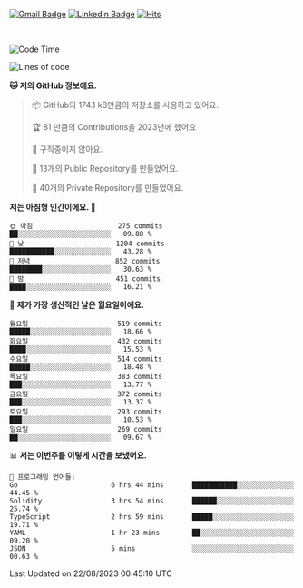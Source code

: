 [![Gmail Badge](https://img.shields.io/badge/-725psh@gmail.com-c14438?style=flat&logo=Gmail&logoColor=white&link=mailto:725psh@gmail.com)](mailto:725psh@gmail.com) 
[![Linkedin Badge](https://img.shields.io/badge/-soohanpark-0072b1?style=flat&logo=Linkedin&logoColor=white&link=https://www.linkedin.com/in/soohanpark/)](https://www.linkedin.com/in/soohanpark/) 
[![Hits](https://hits.seeyoufarm.com/api/count/incr/badge.svg?url=https%3A%2F%2Fgithub.com%2FSoohan-Park&count_bg=%23000000&title_bg=%23828282&icon=gradle.svg&icon_color=%23FFFFFF&title=Visited&edge_flat=false)](https://hits.seeyoufarm.com)  

<br />

<!--START_SECTION:waka-->
![Code Time](http://img.shields.io/badge/Code%20Time-1%2C215%20hrs%2036%20mins-blue)

![Lines of code](https://img.shields.io/badge/%EC%A0%80%EB%8A%94%20%EC%97%AC%ED%83%9C%EA%B9%8C%EC%A7%80%20-6.2%20million%20%EC%A4%84%EC%9D%98%20%EC%BD%94%EB%93%9C%EB%A5%BC%20%EC%9E%91%EC%84%B1%ED%96%88%EC%96%B4%EC%9A%94.-blue)

**🐱 저의 GitHub 정보에요.** 

> 📦 GitHub의 174.1 kB만큼의 저장소를 사용하고 있어요. 
 > 
> 🏆 81 만큼의 Contributions을 2023년에 했어요
 > 
> 🚫 구직중이지 않아요.
 > 
> 📜 13개의 Public Repository를 만들었어요. 
 > 
> 🔑 40개의 Private Repository를 만들었어요. 
 > 
**저는 아침형 인간이에요. 🐤** 

```text
🌞 아침                     275 commits         ██░░░░░░░░░░░░░░░░░░░░░░░   09.88 % 
🌆 낮　                     1204 commits        ███████████░░░░░░░░░░░░░░   43.28 % 
🌃 저녁                     852 commits         ████████░░░░░░░░░░░░░░░░░   30.63 % 
🌙 밤　                     451 commits         ████░░░░░░░░░░░░░░░░░░░░░   16.21 % 
```
📅 **제가 가장 생산적인 날은 월요일이에요.** 

```text
월요일                      519 commits         █████░░░░░░░░░░░░░░░░░░░░   18.66 % 
화요일                      432 commits         ████░░░░░░░░░░░░░░░░░░░░░   15.53 % 
수요일                      514 commits         █████░░░░░░░░░░░░░░░░░░░░   18.48 % 
목요일                      383 commits         ███░░░░░░░░░░░░░░░░░░░░░░   13.77 % 
금요일                      372 commits         ███░░░░░░░░░░░░░░░░░░░░░░   13.37 % 
토요일                      293 commits         ███░░░░░░░░░░░░░░░░░░░░░░   10.53 % 
일요일                      269 commits         ██░░░░░░░░░░░░░░░░░░░░░░░   09.67 % 
```


📊 **저는 이번주를 이렇게 시간을 보냈어요.** 

```text
💬 프로그래밍 언어들: 
Go                       6 hrs 44 mins       ███████████░░░░░░░░░░░░░░   44.45 % 
Solidity                 3 hrs 54 mins       ██████░░░░░░░░░░░░░░░░░░░   25.74 % 
TypeScript               2 hrs 59 mins       █████░░░░░░░░░░░░░░░░░░░░   19.71 % 
YAML                     1 hr 23 mins        ██░░░░░░░░░░░░░░░░░░░░░░░   09.20 % 
JSON                     5 mins              ░░░░░░░░░░░░░░░░░░░░░░░░░   00.63 % 
```


 Last Updated on 22/08/2023 00:45:10 UTC
<!--END_SECTION:waka-->
